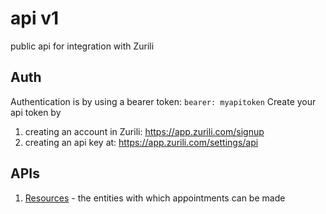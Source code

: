 # api v1
public api for integration with Zurili

## Auth
Authentication is by using a bearer token:
`bearer: myapitoken`
Create your api token by
1. creating an account in Zurili: https://app.zurili.com/signup
1. creating an api key at: https://app.zurili.com/settings/api

## APIs
1. [Resources](resources) - the entities with which appointments can be made
